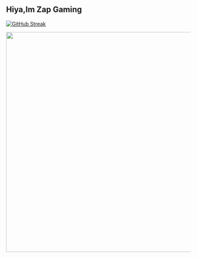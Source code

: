 ## Hiya,Im Zap Gaming






[![GitHub Streak](https://github-readme-streak-stats.herokuapp.com?user=zapgaming&theme=transparent&hide_border=true)](https://git.io/streak-stats)




<a href="https://stats.hyo.dev"><img src="https://stats.hyo.dev/api/github-stats-advanced?login=zapgaming" width="600" /></a>
